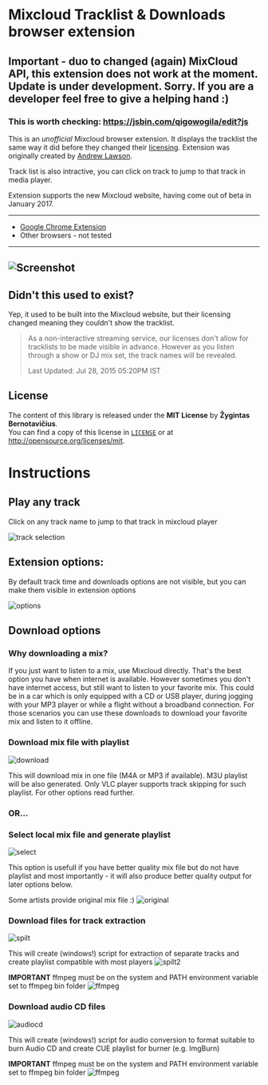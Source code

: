 # Mixcloud Tracklist & Downloads browser extension

## Important - duo to changed (again) MixCloud API, this extension does not work at the moment. Update is under development. Sorry. If you are a developer feel free to give a helping hand :) 
### This is worth checking: https://jsbin.com/qigowogila/edit?js

This is an *unofficial* Mixcloud browser extension. It displays the tracklist
the same way it did before they changed their [licensing][mc-support]. 
Extension was originally created by [Andrew Lawson][originalgit]. 

Track list is also intractive, you can click on track to jump to that track in media player.

Extension supports the new Mixcloud website, having come out of beta in January 2017.



---

 - [Google Chrome Extension][chrome-install]
 - Other browsers - not tested

---

![Screenshot](screenshot.png)
---


## Didn't this used to exist?
Yep, it used to be built into the Mixcloud website, but their licensing changed meaning they couldn't show the tracklist.

> As a non-interactive streaming service, our licenses don't allow for
> tracklists to be made visible in advance. However as you listen through a
> show or DJ mix set, the track names will be revealed.
>
> Last Updated: Jul 28, 2015 05:20PM IST


## License
The content of this library is released under the **MIT License** by
**Žygintas Bernotavičius**.<br/> You can find a copy of this license in
[`LICENSE`](LICENSE) or at http://opensource.org/licenses/mit.

# Instructions
## Play any track
Click on any track name to jump to that track in mixcloud player

![track selection](readme_images/scr2.png)

## Extension options:
By default track time and downloads options are not visible, but you can make them visible in extension options

![options](readme_images/scr1.png)

## Download options
### Why downloading a mix?
If you just want to listen to a mix, use Mixcloud directly. That's the best option you have when internet is available. However sometimes you don't have internet access, but still want to listen to your favorite mix. This could be in a car which is only equipped with a CD or USB player, during jogging with your MP3 player or while a flight without a broadband connection. For those scenarios you can use these downloads to download your favorite mix and listen to it offline.

### Download mix file with playlist
![download](readme_images/scr3.png)

This will download mix in one file (M4A or MP3 if available). M3U playlist will be also generated. Only VLC player supports track skipping for such playlist. For other options read further.

### OR...
### Select local mix file and generate playlist
![select](readme_images/scr4.png)

This option is usefull if you have better quality mix file but do not have playlist and most importantly - it will also produce better quality output for later options below. 

Some artists provide original mix file :)
![original](readme_images/scr7.png)

### Download files for track extraction
![spilt](readme_images/scr5.png)

This will create (windows!) script for extraction of separate tracks and create playlist compatible with most players
![spilt2](readme_images/scr8.png)

**IMPORTANT** ffmpeg must be on the system and PATH environment variable set to ffmpeg bin folder
![ffmpeg](readme_images/scr9.png)

### Download audio CD files
![audiocd](readme_images/scr10.png)

This will create (windows!) script for audio conversion to format suitable to burn Audio CD and create CUE playlist for burner (e.g. ImgBurn)

**IMPORTANT** ffmpeg must be on the system and PATH environment variable set to ffmpeg bin folder
![ffmpeg](readme_images/scr9.png)

[chrome-install]: https://chrome.google.com/webstore/detail/mixcloud-tracklist-downlo/lglkomjmpemepahcicfhkpbcmfncpefi
[mc-support]: http://support.mixcloud.com/customer/portal/articles/1595557
[originalgit]: https://github.com/adlawson/mixcloud-tracklist
